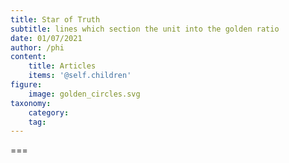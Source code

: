 ```yaml
---
title: Star of Truth
subtitle: lines which section the unit into the golden ratio
date: 01/07/2021
author: /phi
content:
    title: Articles
    items: '@self.children'
figure:
    image: golden_circles.svg
taxonomy:
    category: 
    tag: 
---
```




===


